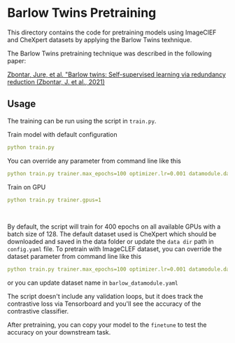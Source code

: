 # Barlow Twins Pretraining

This directory contains the code for pretraining models using ImageClEF
and CheXpert datasets by applying the Barlow Twins texhnique. 

The Barlow Twins pretraining technique was described in the following
paper:

[Zbontar, Jure, et al. "Barlow twins: Self-supervised learning via redundancy reduction (Zbontar, J. et al., 2021)](https://arxiv.org/abs/2103.03230)

## Usage

The training can be run using the script in `train.py`. 

Train model with default configuration
```yaml
python train.py
```

You can override any parameter from command line like this
```yaml
python train.py trainer.max_epochs=100 optimizer.lr=0.001 datamodule.dataset = CheXpert
```

Train on GPU
```yaml
python train.py trainer.gpus=1
```
<br>


By default, the script will train for 400 epochs on all available GPUs with a batch size
of 128. The default dataset used is CheXpert which should be downloaded and saved in the
data folder or update the `data dir` path in `config.yaml` file. To pretrain with ImageCLEF
dataset, you can override the dataset parameter from command line like this
```yaml
python train.py trainer.max_epochs=100 optimizer.lr=0.001 datamodule.dataset = ImageCLEF
```
or you can update dataset name in  `barlow_datamodule.yaml`

The script doesn't include any validation loops, but it does track the
contrastive loss via Tensorboard and you'll see the accuracy of the contrastive
classifier.

After pretraining, you can copy your model to the `finetune` to test the accuracy
on your downstream task.
